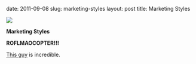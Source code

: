 date: 2011-09-08
slug: marketing-styles
layout: post
title: Marketing Styles


<a href="http://bonkersworld.net/images/2011.09.06_marketing_styles.png"><img src="/tumblr_files/tumblr_lr7agi94ua1qznuglo1_500.png"/></a><br/><p><strong>Marketing Styles</strong></p>

<p><strong>ROFLMAOCOPTER!!!</strong></p>

<p><a target="_blank" href="http://www.bonkersworld.net/">This guy</a> is incredible.</p>
